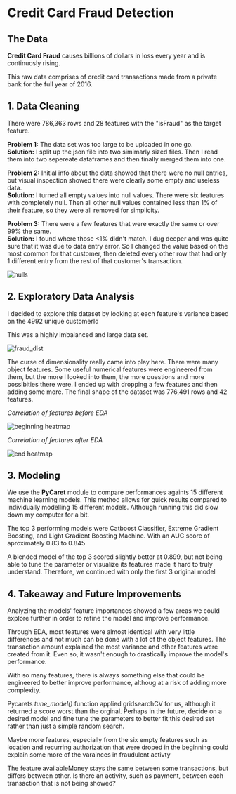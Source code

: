 # Credit Card Fraud Detection

## The Data 


**Credit Card Fraud** causes billions of dollars in loss every year and is continuosly rising.

This raw data comprises of credit card transactions made from a private bank for the full year of 2016.


## 1. Data Cleaning
There were 786,363 rows and 28 features with the "isFraud" as the target feature.

**Problem 1:** The data set was too large to be uploaded in one go.\
**Solution:** I split up the json file into two simimarly sized files.  Then I read them into two sepereate dataframes and then finally merged them into one.

**Problem 2:** Initial info about the data showed that there were no null entries, but visual inspection showed there were clearly some empty and useless data.\
**Solution:** I turned all empty values into null values.  There were six features with completely  null.  Then all other null values contained less than 1% of their feature, so they were all removed for simplicity.    

**Problem 3:** There were a few features that were exactly the same or over 99% the same.\
**Solution:** I found where those <1% didn't match.  I dug deeper and was quite sure that it was due to data entry error.  So I changed the value based on the most common for that customer, then deleted every other row that had only 1 different entry from the rest of that customer's transaction.

![nulls](https://user-images.githubusercontent.com/71348731/107742830-a60a1300-6cc4-11eb-9546-514bf03556f9.png)


## 2. Exploratory Data Analysis
I decided to explore this dataset by looking at each feature's variance based on the 4992 unique customerId

This was a highly imbalanced and large data set. 

![fraud_dist](https://user-images.githubusercontent.com/71348731/107742911-c1751e00-6cc4-11eb-965b-b7bf617abd7c.png)

The curse of dimensionality really came into play here.  There were many object features. Some useful numerical features were engineered from them, but the more I looked into them, the more questions and more possibities there were.
I ended up with dropping a few features and then adding some more.  The final shape of the dataset was 776,491 rows and 42 features.

*Correlation of features before EDA*

![beginning heatmap](https://user-images.githubusercontent.com/71348731/107743050-08fbaa00-6cc5-11eb-9dd0-7facdad3f6d7.png)

*Correlation of features after EDA*

![end heatmap](https://user-images.githubusercontent.com/71348731/107743088-1add4d00-6cc5-11eb-9ce9-9aba6f67f448.png)


## 3. Modeling

We use the **PyCaret** module to compare performances againts 15 different machine learning models.  This method allows for quick results compared to individually modelling 15 different models.  Although running this did slow down my computer for a bit.

The top 3 performing models were Catboost Classifier, Extreme Gradient Boosting, and Light Gradient Boosting Machine.  With an AUC score of aproximately 0.83 to 0.845

A blended model of the top 3 scored slightly better at 0.899, but not being able to tune the parameter or visualize its features made it hard to truly understand. Therefore, we continued with only the first 3 original model





## 4. Takeaway and Future Improvements

 Analyzing the models' feature importances showed a few areas we could explore further in order to refine the model and improve performance.

Through EDA, most features were almost identical with very little differences and not much can be done with a lot of the object features.  The transaction amount explained the most variance and other features were created from it.  Even so, it wasn't enough to drastically improve the model's performance.

With so many features, there is always something else that could be engineered to better improve performance, althoug at a risk of adding more complexity.

Pycarets *tune_model()* function applied gridsearchCV for us, although it returned a score worst than the orginal.  Perhaps in the future, decide on a desired model and fine tune the parameters to better fit this desired set rather than just a simple random search.

Maybe more features, especially from the six empty features such as location and recurring authorization that were droped in the beginning could explain some more of the varainces in fraudulent activty

The feature availableMoney stays the same between some transactions, but differs between other. Is there an activity, such as payment, between each transaction that is not being showed?



